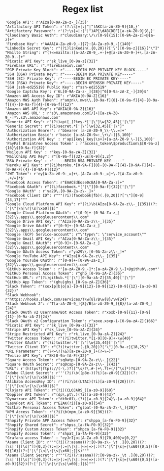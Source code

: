   <h1 align="center">Regex list</h1>
   
   
   
    'Google API': r'AIza[0-9A-Za-z-_]{35}'
    "Artifactory API Token": r'(?:\s|=|:|"|^)AKC[a-zA-Z0-9]{10,}'
    "Artifactory Password": r'(?:\s|=|:|"|^)AP[\dABCDEF][a-zA-Z0-9]{8,}'
    "Cloudinary Basic Auth": r"cloudinary:\/\/[0-9]{15}:[0-9A-Za-z]+@[a-z]+"
    'Firebase Key': r'AAAA[A-Za-z0-9_-]{7}:[A-Za-z0-9_-]{140}'
    "LinkedIn Secret Key": r"(?i)linkedin(.{0,20})?['\"][0-9a-z]{16}['\"]"
    "Mailto String": r"(?<=mailto:)[a-zA-Z0-9_.+-]+@[a-zA-Z0-9-]+\.[a-zA-Z0-9.-]+"
    "Picatic API Key": r"sk_live_[0-9a-z]{32}"
    "Firebase URL": r".*firebaseio\.com"
    "PGP Private Key Block": r"-----BEGIN PGP PRIVATE KEY BLOCK-----"
    "SSH (DSA) Private Key": r"-----BEGIN DSA PRIVATE KEY-----"
    "SSH (EC) Private Key": r"-----BEGIN EC PRIVATE KEY-----"
    "SSH (RSA) Private Key": r"-----BEGIN OPENSSH PRIVATE KEY-----"
    "SSH (ssh-ed25519) Public Key": r"ssh-ed25519"
    'Google Captcha Key': r'6L[0-9A-Za-z-_]{38}|^6[0-9a-zA-Z_-]{39}$'
    "Amazon AWS Access Key ID": r"AKIA[0-9A-Z]{16}"
    "Amazon MWS Auth Token": r"amzn\\.mws\\.[0-9a-f]{8}-[0-9a-f]{4}-[0-9a-f]{4}-[0-9a-f]{4}-[0-9a-f]{12}"
    "Amazon AWS API Key": r"AKIA[0-9A-Z]{16}"
    'Amazon AWS URL' : r's3\.amazonaws.com[/]+|[a-zA-Z0-9_-]*\.s3\.amazonaws.com'
    "Generic API Key": r"(?i)api[_]?key.*['|\"]\w{32,45}['|\"]"
    "Generic Secret": r"(?i)secret.*['|\"]\w{32,45}['|\"]"
    'Authorization Bearer': r'bbearer [a-zA-Z0-9_\\-\\.=]+'
    'Authorization Basic': r'basic [a-zA-Z0-9=:_\+\/-]{5,100}'
    'Authorization API Key' : r'api[key|_key|\s+]+[a-zA-Z0-9_\-]{5,100}'
    'PayPal Braintree Access Token' : r'access_token\$production\$[0-9a-z]{16}\$[0-9a-f]{32}'
    'Mailgun API Key' : r'key-[0-9a-zA-Z]{32}'
    "MailChimp API Key": r"[0-9a-f]{32}-us[0-9]{1,2}"
    'RSA Private Key' : r'-----BEGIN RSA PRIVATE KEY-----'
    "Heroku API Key": r"(?i)heroku.*[0-9A-F]{8}-[0-9A-F]{4}-[0-9A-F]{4}-[0-9A-F]{4}-[0-9A-F]{12}"
    "JWT Token": r'ey[A-Za-z0-9-_=]+\.[A-Za-z0-9-_=]+\.?[A-Za-z0-9-_.+/=]*$'
    "Facebook Access Token": r"EAACEdEose0cBA[0-9A-Za-z]+"
    "Facebook OAuth": r"(?i)facebook.*['|\"][0-9a-f]{32}['|\"]"
    "Google OAuth" : r'ya29\.[0-9A-Za-z\-_]+'
    "Facebook Client ID": r"""(?i)(facebook|fb)(.{0,20})?['\"][0-9]{13,17}"""
    "Google Cloud Platform API Key": r"(?i)\b(AIza[0-9A-Za-z\\-_]{35})(?:['|\"|\n|\r|\s|\x60]|$)"
    "Google Cloud Platform OAuth": r"[0-9]+-[0-9A-Za-z_]{32}\\.apps\\.googleusercontent\\.com"
    "Google Drive API Key": r"AIza[0-9A-Za-z\\-_]{35}"
    "Google Drive OAuth": r"[0-9]+-[0-9A-Za-z_]{32}\\.apps\\.googleusercontent\\.com"
    "Google (GCP) Service-account": r"\"type\": \"service_account\""
    "Google Gmail API Key": r"AIza[0-9A-Za-z\\-_]{35}"
    "Google Gmail OAuth": r"[0-9]+-[0-9A-Za-z_]{32}\\.apps\\.googleusercontent\\.com"
    "Google OAuth Access Token": r"ya29\\.[0-9A-Za-z\\-_]+"
    "Google YouTube API Key": r"AIza[0-9A-Za-z\\-_]{35}"
    "Google YouTube OAuth": r"[0-9]+-[0-9A-Za-z_]{32}\\.apps\\.googleusercontent\\.com"
    'GitHub Access Token' : r'[a-zA-Z0-9_-]*:[a-zA-Z0-9_\-]+@github\.com*'
    "GitHub Personal Access Token": r"ghp_[0-9a-zA-Z]{36}"
    "GitHub URL": r"(?i)github.*['|\"][0-9a-zA-Z]{35,40}['|\"]"
    "GitHub App Token": r"(ghu|ghs)_[0-9a-zA-Z]{36}"
    "Slack Token": r"(xox[p|b|o|a]-[0-9]{12}-[0-9]{12}-[0-9]{12}-[a-z0-9]{32})"
    "Slack Webhook": r"https://hooks.slack.com/services/T\w{8}/B\w{8}/\w{24}"
    "Slack Webhook 2": r"T[a-zA-Z0-9_]{8}/B[a-zA-Z0-9_]{8}/[a-zA-Z0-9_]{24}"
    "Slack OAuth v2 Username/Bot Access Token": r"xoxb-[0-9]{11}-[0-9]{11}-[0-9a-zA-Z]{24}"
    "Slack OAuth v2 Configuration Token": r"xoxe.xoxp-1-[0-9a-zA-Z]{166}"
    "Picatic API Key": r"sk_live_[0-9a-z]{32}"
    "Stripe API Key": r"sk_live_[0-9a-zA-Z]{24}"
    "Stripe Restricted API Key": r"rk_live_[0-9a-zA-Z]{24}"
    "Twitter Access Token": r"(?i)twitter.*[1-9][0-9]+-\w{40}"
    "Twitter OAuth": r"(?i)twitter.*['|\"]\w{35,44}['|\"]"
    "Twitter Client ID": r"(?i)twitter(.{0,20})?['\"][0-9a-z]{18,25}"
    "URL Parameter": r"(?<=\?|\&)[a-zA-Z0-9_]+(?=\=)"
    "Twilio API Key": r"SK[0-9a-fA-F]{32}"
    "Square Access Token": r"sq0atp-[0-9A-Za-z\\-_]{22}"
    "Square OAuth Secret": r"sq0csp-[0-9A-Za-z\\-_]{43}"
    "URL": r'(https?|ftp)://(-\.)?([^\s/?\.#-]+\.?)+(/[^\s]*)?$iS'
    "Adobe Client Secret": r'''(?i)\b((p8e-)(?i)[a-z0-9]{32})(?:['|\"|\n|\r|\s|\x60]|$)'''
    "Alibaba AccessKey ID": r"(?i)\b((LTAI)(?i)[a-z0-9]{20})(?:['|\"|\n|\r|\s|\x60]|$)"
    "Clojars API Token": r"(?i)(CLOJARS_)[a-z0-9]{60}"
    "Doppler API Token": r"(dp\.pt\.)(?i)[a-z0-9]{43}"
    "Dynatrace API Token": r"dt0c01\.(?i)[a-z0-9]{24}\.[a-z0-9]{64}"
    "EasyPost API Token": r"EZAK(?i)[a-z0-9]{54}"
    "GitLab Personal Access Token": r"glpat-[0-9a-zA-Z\-\_]{20}"
    "NPM Access Token": r"(?i)\b(npm_[a-z0-9]{36})(?:['|\"|\n|\r|\s|\x60]|$)"
    "Shopify Private APP Access Token": r"shppa_[a-fA-F0-9]{32}"
    "Shopify Shared Secret": r"shpss_[a-fA-F0-9]{32}"
    "Shopify Custom Access Token": r"shpca_[a-fA-F0-9]{32}"
    "Shopify Access Token": r"shpat_[a-fA-F0-9]{32}"
    "Grafana access Token" : "eyJrIjoi[A-Za-z0-9]{70,400}={0,2}"
    "Asana Client ID": r"""(?i)(?:asana)(?:[0-9a-z\-_\t .]{0,20})(?:[\s|']|[\s|"]){0,3}(?:=|>|:=|\|\|:|<=|=>|:)(?:'|\"|\s|=|\x60){0,5}([0-9]{16})(?:['|\"|\n|\r|\s|\x60|;]|$)"""
    "Asana Client Secret": r"""(?i)(?:asana)(?:[0-9a-z\-_\t .]{0,20})(?:[\s|']|[\s|"]){0,3}(?:=|>|:=|\|\|:|<=|=>|:)(?:'|\"|\s|=|\x60){0,5}([a-z0-9]{32})(?:['|\"|\n|\r|\s|\x60|;]|$)"""
    
